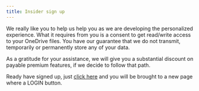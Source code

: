 ```yaml
---
title: Insider sign up
---
```


We really like you to help us help you as we are developing the personalized experience. What it requires from you is a consent to get read/write access to your OneDrive files. You have our  guarantee that we do not transmit, temporarily or permanently store any of your data. 

As a gratitude for your assistance, we will give you a substantial discount on  payable premium features, if we decide to follow that path.

Ready have signed up, just [click here](https://preview.app.jumpto365.com/login) and you will be brought to a new page where a LOGIN button.